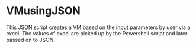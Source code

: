 # VMusingJSON
This JSON script creates a VM based on the input parameters by user via a excel.
The values of excel are picked up by the Powershell script and later passed on to JSON.
